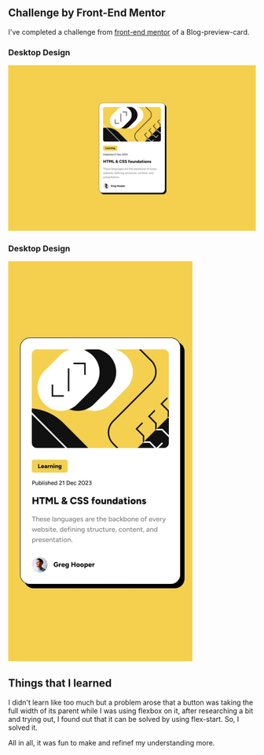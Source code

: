 ## Challenge by Front-End Mentor 
I've completed a challenge from [front-end mentor](https://frontendmentor.io/) of a Blog-preview-card. 

### Desktop Design
![Desktop design](design/desktop-design.jpg)

### Desktop Design
![Desktop design](design/mobile-design.jpg)

## Things that I learned
I didn't learn like too much but a problem arose that a button was taking the full width of its parent while I was using flexbox on it, after researching a bit and trying out, I found out that it can be solved by using flex-start. So, I solved it.

All in all, it was fun to make and refinef my understanding more.
